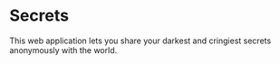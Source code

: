 # Secrets
This web application lets you share your darkest and cringiest secrets anonymously with the world.
